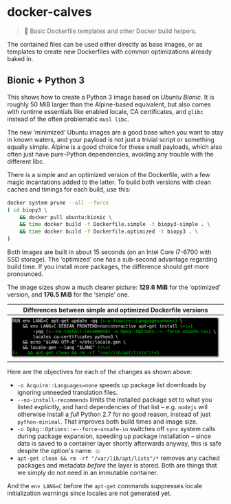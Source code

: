 # docker-calves

> :whale: Basic Dockerfile templates and other Docker build helpers.

The contained files can be used either directly as base images,
or as templates to create new Dockerfiles with common
optimizations already baked in.


## Bionic + Python 3

This shows how to create a Python 3 image based on *Ubuntu Bionic*.
It is roughly 50 MiB larger than the Alpine-based equivalent,
but also comes with runtime essentials like
enabled locale, CA certificates, and ``glibc`` instead of the often problematic ``musl libc``.

The new ‘minimized’ Ubuntu images are a good base when you want to stay in known waters,
and your payload is not just a trivial script or something equally simple.
Alpine is a good choice for these small payloads, which also often just have
pure-Python dependencies, avoiding any trouble with the different libc.

There is a simple and an optimized version of the Dockerfile,
with a few magic incantations added to the latter.
To build both versions with clean caches and timings for each build, use this:

```sh
docker system prune --all --force
( cd biopy3 \
    && docker pull ubuntu:bionic \
    && time docker build -f Dockerfile.simple -t biopy3-simple . \
    && time docker build -f Dockerfile.optimized -t biopy3 . \
)
```

Both images are built in about 15 seconds (on an Intel Core i7-6700 with SSD storage).
The ‘optimized’ one has a sub-second advantage regarding build time.
If you install more packages, the difference should get more pronounced.

The image sizes show a much clearer picture:
**129.6 MiB** for the ‘optimized’ version,
and **176.5 MiB** for the ‘simple’ one.

| Differences between simple and optimized Dockerfile versions |
| :---: |
| ![biopy3-diff](https://raw.githubusercontent.com/jhermann/docker-calves/master/assets/biopy3-diff.png) |

Here are the objectives for each of the changes as shown above:

* ``-o Acquire::Languages=none`` speeds up package list downloads by ignoring unneeded translation files.
* ``--no-install-recommends`` limits the installed package set to what you listed explicitly,
  and hard dependencies of that list – e.g. ``nodejs`` will otherwise install a *full* Python 2.7 for no good reason,
  instead of just ``python-minimal``. That improves both build times and image size.
* ``-o Dpkg::Options::=--force-unsafe-io`` switches off ``sync`` system calls during package expansion, speeding up package installation –
  since data is saved to a container layer shortly afterwards anyway, this is safe despite the option's name. ☺
* ``apt-get clean && rm -rf "/var/lib/apt/lists"/*`` removes any cached packages and metadata *before* the layer is stored.
  Both are things that we simply do not need in an immutable container.

And the ``env LANG=C`` before the ``apt-get`` commands suppresses
locale initialization warnings since locales are not generated yet.
